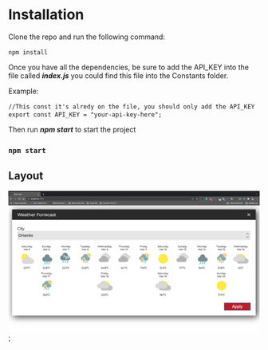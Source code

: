 # Installation

Clone the repo and run the following command:

```
npm install
```

Once you have all the dependencies, be sure to add the API_KEY into the file called ***index.js*** you could find this file into the Constants folder.

Example:

```
//This const it's alredy on the file, you should only add the API_KEY
export const API_KEY = "your-api-key-here";
```


Then run ***npm start*** to start the project
### `npm start`

## Layout
![Layout result](./src/git-images/layout.png);